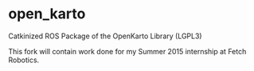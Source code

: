 # open_karto
Catkinized ROS Package of the OpenKarto Library (LGPL3)

This fork will contain work done for my Summer 2015 internship at Fetch Robotics.
